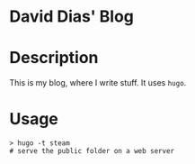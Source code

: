 David Dias' Blog
================

# Description

This is my blog, where I write stuff. It uses `hugo`.

# Usage

```
> hugo -t steam
# serve the public folder on a web server
```
